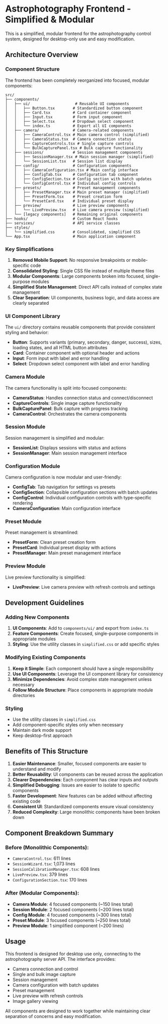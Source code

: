 # Astrophotography Frontend - Simplified & Modular

This is a simplified, modular frontend for the astrophotography control system, designed for desktop-only use and easy modification.

## Architecture Overview

### Component Structure

The frontend has been completely reorganized into focused, modular components:

```
src/
├── components/
│   ├── ui/                    # Reusable UI components
│   │   ├── Button.tsx        # Standardized button component
│   │   ├── Card.tsx          # Card container component
│   │   ├── Input.tsx         # Form input component
│   │   ├── Select.tsx        # Dropdown select component
│   │   └── index.ts          # Export all UI components
│   ├── camera/               # Camera-related components
│   │   ├── CameraControl.tsx # Main camera control (simplified)
│   │   ├── CameraStatus.tsx  # Camera connection status
│   │   ├── CaptureControls.tsx # Single capture controls
│   │   └── BulkCapturePanel.tsx # Bulk capture functionality
│   ├── sessions/             # Session management components
│   │   ├── SessionManager.tsx # Main session manager (simplified)
│   │   └── SessionList.tsx   # Session list display
│   ├── config/               # Configuration components
│   │   ├── CameraConfiguration.tsx # Main config interface
│   │   ├── ConfigTab.tsx     # Configuration tab component
│   │   ├── ConfigSection.tsx # Config section with batch updates
│   │   └── ConfigControl.tsx # Individual config controls
│   ├── presets/              # Preset management components
│   │   ├── PresetManager.tsx # Main preset manager (simplified)
│   │   ├── PresetForm.tsx    # Preset creation form
│   │   └── PresetCard.tsx    # Individual preset display
│   ├── preview/              # Live preview components
│   │   └── LivePreview.tsx   # Live camera preview (simplified)
│   └── [legacy components]   # Remaining original components
├── hooks/                    # Custom React hooks
├── services/                 # API service classes
├── styles/
│   └── simplified.css        # Consolidated, simplified CSS
└── App.tsx                   # Main application component
```

### Key Simplifications

1. **Removed Mobile Support**: No responsive breakpoints or mobile-specific code
2. **Consolidated Styling**: Single CSS file instead of multiple theme files
3. **Modular Components**: Large components broken into focused, single-purpose modules
4. **Simplified State Management**: Direct API calls instead of complex state management
5. **Clear Separation**: UI components, business logic, and data access are clearly separated

### UI Component Library

The `ui/` directory contains reusable components that provide consistent styling and behavior:

- **Button**: Supports variants (primary, secondary, danger, success), sizes, loading states, and all HTML button attributes
- **Card**: Container component with optional header and actions
- **Input**: Form input with label and error handling
- **Select**: Dropdown select component with label and error handling

### Camera Module

The camera functionality is split into focused components:

- **CameraStatus**: Handles connection status and connect/disconnect
- **CaptureControls**: Single image capture functionality
- **BulkCapturePanel**: Bulk capture with progress tracking
- **CameraControl**: Orchestrates the camera components

### Session Module

Session management is simplified and modular:

- **SessionList**: Displays sessions with status and actions
- **SessionManager**: Main session management interface

### Configuration Module

Camera configuration is now modular and user-friendly:

- **ConfigTab**: Tab navigation for settings vs presets
- **ConfigSection**: Collapsible configuration sections with batch updates
- **ConfigControl**: Individual configuration controls with type-specific rendering
- **CameraConfiguration**: Main configuration interface

### Preset Module

Preset management is streamlined:

- **PresetForm**: Clean preset creation form
- **PresetCard**: Individual preset display with actions
- **PresetManager**: Main preset management interface

### Preview Module

Live preview functionality is simplified:

- **LivePreview**: Live camera preview with refresh controls and settings

## Development Guidelines

### Adding New Components

1. **UI Components**: Add to `components/ui/` and export from `index.ts`
2. **Feature Components**: Create focused, single-purpose components in appropriate modules
3. **Styling**: Use the utility classes in `simplified.css` or add specific styles

### Modifying Existing Components

1. **Keep it Simple**: Each component should have a single responsibility
2. **Use UI Components**: Leverage the UI component library for consistency
3. **Minimize Dependencies**: Avoid complex state management unless necessary
4. **Follow Module Structure**: Place components in appropriate module directories

### Styling

- Use the utility classes in `simplified.css`
- Add component-specific styles only when necessary
- Maintain dark mode support
- Keep desktop-first approach

## Benefits of This Structure

1. **Easier Maintenance**: Smaller, focused components are easier to understand and modify
2. **Better Reusability**: UI components can be reused across the application
3. **Clearer Dependencies**: Each component has clear inputs and outputs
4. **Simplified Debugging**: Issues are easier to isolate to specific components
5. **Faster Development**: New features can be added without affecting existing code
6. **Consistent UI**: Standardized components ensure visual consistency
7. **Reduced Complexity**: Large monolithic components have been broken down

## Component Breakdown Summary

### Before (Monolithic Components):
- `CameraControl.tsx`: 611 lines
- `SessionWizard.tsx`: 1,073 lines  
- `SessionCalibrationManager.tsx`: 608 lines
- `LivePreview.tsx`: 379 lines
- `ConfigurationSection.tsx`: 170 lines

### After (Modular Components):
- **Camera Module**: 4 focused components (~150 lines total)
- **Session Module**: 2 focused components (~200 lines total)
- **Config Module**: 4 focused components (~300 lines total)
- **Preset Module**: 3 focused components (~250 lines total)
- **Preview Module**: 1 simplified component (~200 lines)

## Usage

This frontend is designed for desktop use only, connecting to the astrophotography server API. The interface provides:

- Camera connection and control
- Single and bulk image capture
- Session management
- Camera configuration with batch updates
- Preset management
- Live preview with refresh controls
- Image gallery viewing

All components are designed to work together while maintaining clear separation of concerns and easy modification. 